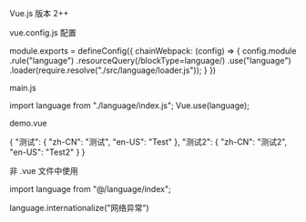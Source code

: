 Vue.js 版本 2++

vue.config.js 配置

module.exports = defineConfig({
  chainWebpack: (config) => {
    config.module
      .rule("language")
      .resourceQuery(/blockType=language/)
      .use("language")
      .loader(require.resolve("./src/language/loader.js"));
  }
})

main.js

import language from "./language/index.js";
Vue.use(language);


demo.vue

<template>
  <div>
    <div>{{ $l("测试") }}</div>
    <div>{{ $l("测试2") }}</div>
  </div>
</template>

<language>
{
  "测试": {
    "zh-CN": "测试",
    "en-US": "Test"
  },
  "测试2": {
    "zh-CN": "测试2",
    "en-US": "Test2"
  }
}
</language>

<script>
export default {
  mounted() {
    setInterval(() => {
      if (this.page_language == "zh-CN") {
        this.$setLanguage("en-US");
      } else {
        this.$setLanguage("zh-CN");
      }
    }, 2000);
  },
};
</script>

<style></style>


非 .vue 文件中使用

import language from "@/language/index";

language.internationalize("网络异常")